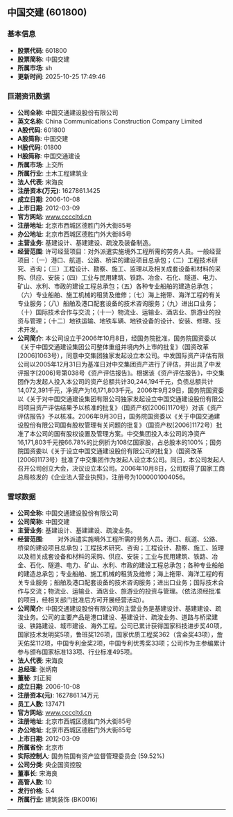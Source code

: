 ## 中国交建 (601800)

### 基本信息

- **股票代码**: 601800
- **股票简称**: 中国交建
- **所属市场**: sh
- **更新时间**: 2025-10-25 17:49:46

### 巨潮资讯数据

- **公司全称**: 中国交通建设股份有限公司
- **英文名称**: China Communications Construction Company Limited
- **A股代码**: 601800
- **A股简称**: 中国交建
- **H股代码**: 01800
- **H股简称**: 中国交通建设
- **所属市场**: 上交所
- **所属行业**: 土木工程建筑业
- **法人代表**: 宋海良
- **注册资本(万元)**: 1627861.1425
- **成立日期**: 2006-10-08
- **上市日期**: 2012-03-09
- **官方网站**: www.ccccltd.cn
- **注册地址**: 北京市西城区德胜门外大街85号
- **办公地址**: 北京市西城区德胜门外大街85号
- **主营业务**: 基建设计、基建建设、疏浚及装备制造。
- **经营范围**: 许可经营项目：对外派遣实施境外工程所需的劳务人员。一般经营项目：（一）港口、航道、公路、桥梁的建设项目总承包；（二）工程技术研究、咨询；（三）工程设计、勘察、施工、监理以及相关成套设备和材料的采购、供应、安装；（四）工业与民用建筑、铁路、冶金、石化、隧道、电力、矿山、水利、市政的建设工程总承包；（五）各种专业船舶的建造总承包；（六）专业船舶、施工机械的租赁及维修；（七）海上拖带、海洋工程的有关专业服务；（八）船舶及港口配套设备的技术咨询服务；（九）进出口业务；（十）国际技术合作与交流；（十一）物流业、运输业、酒店业、旅游业的投资与管理；（十二）地铁运输、地铁车辆、地铁设备的设计、安装、修理、技术开发。
- **公司简介**: 本公司设立于2006年10月8日，经国务院批准，国务院国资委以《关于中国交通建设集团公司整体重组并境内外上市的批复》（国资改革[2006]1063号），同意中交集团独家发起设立本公司。中发国际资产评估有限公司以2005年12月31日为基准日对中交集团资产进行了评估，并出具了中发评报字[2006]号第038号《资产评估报告》。根据该《资产评估报告》，中交集团作为发起人投入本公司的资产总额共计30,244,194千元，负债总额共计14,072,391千元，净资产为16,171,803千元。2006年9月29日，国务院国资委以《关于对中国交通建设集团有限公司独家发起设立中国交通建设股份有限公司项目资产评估结果予以核准的批复》（国资产权[2006]1170号）对该《资产评估报告》予以核准。2006年9月30日，国务院国资委以《关于中国交通建设股份有限公司国有股权管理有关问题的批复》（国资产权[2006]1172号）批准了本公司的国有股权设置及管理方案。中交集团投入本公司的净资产16,171,803千元按66.78%的比例折为108亿国家股，占总股本的100%；国务院国资委以《关于设立中国交通建设股份有限公司的批复》（国资改革[2006]1173号）批准了中交集团作为发起人设立本公司。同日，本公司发起人召开公司创立大会，决议设立本公司。2006年10月8日，公司取得了国家工商总局核发的《企业法人营业执照》，注册号为1000001004056。

### 雪球数据

- **公司全称**: 中国交通建设股份有限公司
- **公司简称**: 中国交建
- **主营业务**: 基建设计、基建建设、疏浚业务。
- **经营范围**: 　　对外派遣实施境外工程所需的劳务人员。港口、航道、公路、桥梁的建设项目总承包；工程技术研究、咨询；工程设计、勘察、施工、监理以及相关成套设备和材料的采购、供应、安装；工业与民用建筑、铁路、冶金、石化、隧道、电力、矿山、水利、市政的建设工程总承包；各种专业船舶的建造总承包；专业船舶、施工机械的租赁及维修；海上拖带、海洋工程的有关专业服务；船舶及港口配套设备的技术咨询服务；进出口业务；国际技术合作与交流；物流业、运输业、酒店业、旅游业的投资与管理。（依法须经批准的项目，经相关部门批准后方可开展经营活动）。
- **公司简介**: 中国交通建设股份有限公司的主营业务是基建设计、基建建设、疏浚业务。公司的主要产品是港口建设、基建设计、疏浚业务、道路与桥梁建设、铁路建设、城市建设、海外工程。公司已累计获得国家科技进步奖40项，国家技术发明奖5项，鲁班奖126项，国家优质工程奖362（含金奖43项），詹天佑奖112项，中国专利金奖2项，中国专利优秀奖33项；公司作为主参编累计参与颁布国家标准133项、行业标准495项。
- **法人代表**: 宋海良
- **总经理**: 张炳南
- **董秘**: 刘正昶
- **成立日期**: 2006-10-08
- **注册资本(元)**: 1627861.14万元
- **员工人数**: 137471
- **官方网站**: www.ccccltd.cn
- **注册地址**: 北京市西城区德胜门外大街85号
- **办公地址**: 北京市西城区德胜门外大街85号
- **上市日期**: 2012-03-09
- **所属省份**: 北京市
- **实际控制人**: 国务院国有资产监督管理委员会 (59.52%)
- **公司分类**: 央企国资控股
- **董事长**: 宋海良
- **高管人数**: 10
- **发行价格**: 5.4
- **所属行业**: 建筑装饰 (BK0016)

---